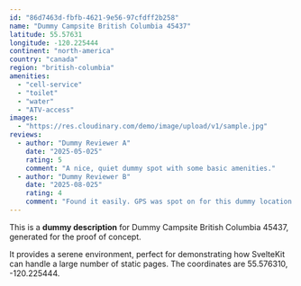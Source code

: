 ```yaml
---
id: "86d7463d-fbfb-4621-9e56-97cfdff2b258"
name: "Dummy Campsite British Columbia 45437"
latitude: 55.57631
longitude: -120.225444
continent: "north-america"
country: "canada"
region: "british-columbia"
amenities:
  - "cell-service"
  - "toilet"
  - "water"
  - "ATV-access"
images:
  - "https://res.cloudinary.com/demo/image/upload/v1/sample.jpg"
reviews:
  - author: "Dummy Reviewer A"
    date: "2025-05-025"
    rating: 5
    comment: "A nice, quiet dummy spot with some basic amenities."
  - author: "Dummy Reviewer B"
    date: "2025-08-025"
    rating: 4
    comment: "Found it easily. GPS was spot on for this dummy location."
---
```


This is a **dummy description** for Dummy Campsite British Columbia 45437, generated for the proof of concept.

It provides a serene environment, perfect for demonstrating how SvelteKit can handle a large number of static pages. The coordinates are 55.576310, -120.225444.
